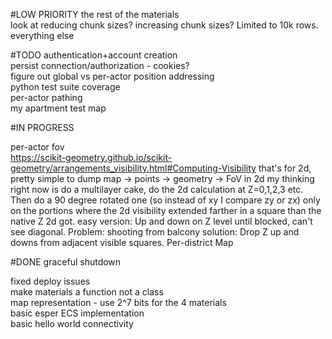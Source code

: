 #LOW PRIORITY
the rest of the materials  
look at reducing chunk sizes? increasing chunk sizes? Limited to 10k rows.
everything else  

#TODO
authentication+account creation  
persist connection/authorization - cookies?  
figure out global vs per-actor position addressing  
python test suite coverage  
per-actor pathing  
my apartment test map

#IN PROGRESS

per-actor fov  
    https://scikit-geometry.github.io/scikit-geometry/arrangements_visibility.html#Computing-Visibility
    that's for 2d, pretty simple to dump map -> points -> geometry -> FoV in 2d
    my thinking right now is do a multilayer cake, do the 2d calculation at Z=0,1,2,3 etc. Then do a 90 degree rotated 
    one (so instead of xy I compare zy or zx) only on the portions where the 2d visibility extended farther in a square
    than the native Z 2d got.
    easy version: Up and down on Z level until blocked, can't see diagonal. Problem: shooting from balcony
    solution: Drop Z up and downs from adjacent visible squares. 
Per-district Map  
    


#DONE
graceful shutdown

fixed deploy issues  
make materials a function not a class  
map representation - use 2^7 bits for the 4 materials  
basic esper ECS implementation   
basic hello world connectivity  